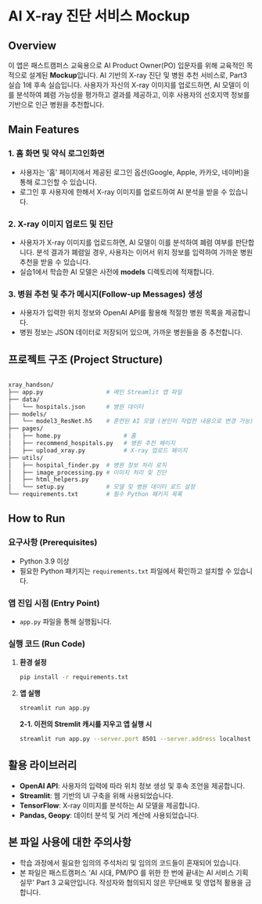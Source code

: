 # AI X-ray 진단 서비스 Mockup


## Overview
이 앱은 패스트캠퍼스 교육용으로 AI Product Owner(PO) 입문자를 위해 교육적인 목적으로 설계된 **Mockup**입니다.
AI 기반의 X-ray 진단 및 병원 추천 서비스로, Part3 실습 1에 후속 실습입니다.
사용자가 자신의 X-ray 이미지를 업로드하면, AI 모델이 이를 분석하여 폐렴 가능성을 평가하고 결과를 제공하고, 이후 사용자의 선호지역 정보를 기반으로 인근 병원을 추천합니다.


## Main Features

### 1. 홈 화면 및 약식 로그인화면
- 사용자는 '홈' 페이지에서 제공된 로그인 옵션(Google, Apple, 카카오, 네이버)을 통해 로그인할 수 있습니다.
- 로그인 후 사용자에 한해서 X-ray 이미지를 업로드하여 AI 분석을 받을 수 있습니다.

### 2. X-ray 이미지 업로드 및 진단 
- 사용자가 X-ray 이미지를 업로드하면, AI 모델이 이를 분석하여 폐렴 여부를 판단합니다. 분석 결과가 폐렴일 경우, 사용자는 이어서 위치 정보를 입력하여 가까운 병원 추천을 받을 수 있습니다.
- 실습1에서 학습한 AI 모델은 사전에 **models** 디렉토리에 적재합니다.

### 3. 병원 추천 및 추가 메시지(Follow-up Messages) 생성
- 사용자가 입력한 위치 정보와 OpenAI API를 활용해 적절한 병원 목록을 제공합니다.
- 병원 정보는 JSON 데이터로 저장되어 있으며, 가까운 병원들을  중 추천합니다.


## 프로젝트 구조 (Project Structure)

  ```sh

  xray_handson/
  ├── app.py                  # 메인 Streamlit 앱 파일
  ├── data/
  │   └── hospitals.json      # 병원 데이터
  ├── models/
  │   └── model3_ResNet.h5    # 훈련된 AI 모델 (본인이 작업한 내용으로 변경 가능)
  ├── pages/
  │   ├── home.py                  # 홈 
  │   ├── recommend_hospitals.py   # 병원 추천 페이지
  │   ├── upload_xray.py           # X-ray 업로드 페이지
  ├── utils/
  │   ├── hospital_finder.py  # 병원 정보 처리 로직
  │   ├── image_processing.py # 이미지 처리 및 진단
  │   ├── html_helpers.py     
  │   └── setup.py            # 모델 및 병원 데이터 로드 설정
  └── requirements.txt        # 필수 Python 패키지 목록

  ```


## How to Run

### 요구사항 (Prerequisites)
- Python 3.9 이상
- 필요한 Python 패키지는 `requirements.txt` 파일에서 확인하고 설치할 수 있습니다.


### 앱 진입 시점 (Entry Point)
- `app.py` 파일을 통해 실행됩니다.


### 실행 코드 (Run Code)
1. **환경 설정**
    ```sh
    pip install -r requirements.txt
    ```

2. **앱 실행**
    ```sh
    streamlit run app.py
    ```
   **2-1. 이전의 Stremlit 캐시를 지우고 앱 실행 시**
    ```sh
    streamlit run app.py --server.port 8501 --server.address localhost --server.enableCORS false --global.developmentMode false
    ```

## 활용 라이브러리
- **OpenAI API**: 사용자의 입력에 따라 위치 정보 생성 및 후속 조언을 제공합니다.
- **Streamlit**: 웹 기반의 UI 구축을 위해 사용되었습니다.
- **TensorFlow**: X-ray 이미지를 분석하는 AI 모델을 제공합니다.
- **Pandas, Geopy**: 데이터 분석 및 거리 계산에 사용되었습니다.


## 본 파일 사용에 대한 주의사항
- 학습 과정에서 필요한 임의의 주석처리 및 임의의 코드들이 혼재되어 있습니다.
- 본 파일은 패스트캠퍼스 'AI 시대, PM/PO 를 위한 한 번에 끝내는 AI 서비스 기획 실무' Part 3 교육안입니다. 작성자와 협의되지 않은 무단배포 및 영업적 활용을 금합니다.
